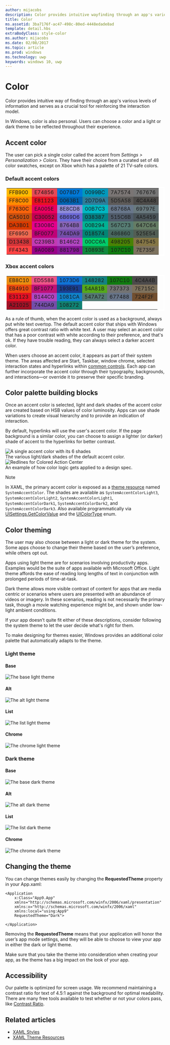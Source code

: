 ---author: mijacobsdescription: Color provides intuitive wayfinding through an app's various levels of information and serves as a crucial tool for reinforcing the interaction model.title: Colorms.assetid: 3ba7176f-ac47-498c-80ed-4448edade8adtemplate: detail.hbsextraBodyClass: style-colorms.author: mijacobsms.date: 02/08/2017ms.topic: articlems.prod: windowsms.technology: uwpkeywords: windows 10, uwp---# Color<link rel="stylesheet" href="https://az835927.vo.msecnd.net/sites/uwp/Resources/css/custom.css">Color provides intuitive way of finding through an app's various levels of information and serves as a crucial tool for reinforcing the interaction model.In Windows, color is also personal. Users can choose a color and a light or dark theme to be reflected throughout their experience.## Accent colorThe user can pick a single color called the accent from *Settings > Personalization > Colors*. They have their choice from a curated set of 48 color swatches, except on Xbox which has a palette of 21 TV-safe colors.### Default accent colors<table class="uwpd-color-table" style="border: solid 4px white;">        <tr >            <td class="uwpd-color-table" style="background-color: #FFB900">FFB900</td>            <td class="uwpd-color-table" style=" background-color: #E74856">E74856</td>            <td class="uwpd-color-table" style=" background-color: #0078D7">0078D7</td>            <td class="uwpd-color-table" style=" background-color: #0099BC">0099BC</td>            <td class="uwpd-color-table" style=" background-color: #7A7574">7A7574</td>            <td class="uwpd-color-table" style=" background-color: #767676">767676</td>        </tr>        <tr >            <td class="uwpd-color-table" style=" background-color: #FF8C00">FF8C00</td>            <td class="uwpd-color-table" style=" background-color: #E81123">E81123</td>            <td class="uwpd-color-table" style=" background-color: #0063B1">0063B1</td>            <td class="uwpd-color-table" style=" background-color: #2D7D9A">2D7D9A</td>            <td class="uwpd-color-table" style=" background-color: #5D5A58">5D5A58</td>            <td class="uwpd-color-table" style=" background-color: #4C4A48" >4C4A48</td>        </tr>        <tr >            <td class="uwpd-color-table" style=" background-color: #F7630C" >F7630C</td>            <td class="uwpd-color-table" style=" background-color: #EA005E" >EA005E</td>            <td class="uwpd-color-table" style=" background-color: #8E8CD8" >8E8CD8</td>            <td class="uwpd-color-table" style=" background-color: #00B7C3" >00B7C3</td>            <td class="uwpd-color-table" style=" background-color: #68768A" >68768A</td>            <td class="uwpd-color-table" style=" background-color: #69797E" >69797E</td>        </tr>        <tr >            <td class="uwpd-color-table" style=" background-color: #CA5010" >CA5010</td>            <td class="uwpd-color-table" style=" background-color: #C30052" >C30052</td>            <td class="uwpd-color-table" style=" background-color: #6B69D6" >6B69D6</td>            <td class="uwpd-color-table" style=" background-color: #038387" >038387</td>            <td class="uwpd-color-table" style=" background-color: #515C6B" >515C6B</td>            <td class="uwpd-color-table" style=" background-color: #4A5459" >4A5459</td>        </tr>        <tr >            <td class="uwpd-color-table" style=" background-color: #DA3B01" >DA3B01</td>            <td class="uwpd-color-table" style=" background-color: #E3008C" >E3008C</td>            <td class="uwpd-color-table" style=" background-color: #8764B8" >8764B8</td>            <td class="uwpd-color-table" style=" background-color: #00B294" >00B294</td>            <td class="uwpd-color-table" style=" background-color: #567C73" >567C73</td>            <td class="uwpd-color-table" style=" background-color: #647C64" >647C64</td>        </tr>        <tr >            <td class="uwpd-color-table" style=" background-color: #EF6950" >EF6950</td>            <td class="uwpd-color-table" style=" background-color: #BF0077" >BF0077</td>            <td class="uwpd-color-table" style=" background-color: #744DA9" >744DA9</td>            <td class="uwpd-color-table" style=" background-color: #018574" >018574</td>            <td class="uwpd-color-table" style=" background-color: #486860" >486860</td>            <td class="uwpd-color-table" style=" background-color: #525E54" >525E54</td>        </tr>        <tr >            <td class="uwpd-color-table" style=" background-color: #D13438" >D13438</td>            <td class="uwpd-color-table" style=" background-color: #C239B3" >C239B3</td>            <td class="uwpd-color-table" style=" background-color: #B146C2" >B146C2</td>            <td class="uwpd-color-table" style=" background-color: #00CC6A" >00CC6A</td>            <td class="uwpd-color-table" style=" background-color: #498205" >498205</td>            <td class="uwpd-color-table" style=" background-color: #847545" >847545</td>        </tr>        <tr >            <td class="uwpd-color-table" style=" background-color: #FF4343" >FF4343</td>            <td class="uwpd-color-table" style=" background-color: #9A0089" >9A0089</td>            <td class="uwpd-color-table" style=" background-color: #881798" >881798</td>            <td class="uwpd-color-table" style=" background-color: #10893E" >10893E</td>            <td class="uwpd-color-table" style=" background-color: #107C10" >107C10</td>            <td class="uwpd-color-table" style=" background-color: #7E735F" >7E735F</td>        </tr></table>### Xbox accent colors  <table class="uwpd-color-table" style="border: solid 4px white;">      <tr >          <td class="uwpd-color-table" style="background-color: #EB8C10" >EB8C10</td>          <td class="uwpd-color-table" style="background-color: #ED5588" >ED5588</td>          <td class="uwpd-color-table" style="background-color: #1073D6" >1073D6</td>          <td class="uwpd-color-table" style="background-color: #148282" >148282</td>          <td class="uwpd-color-table" style="background-color: #107C10" >107C10</td>          <td class="uwpd-color-table" style="background-color: #4C4A4B" >4C4A4B</td>      </tr>      <tr >          <td class="uwpd-color-table" style="background-color: #EB4910" >EB4910</td>          <td class="uwpd-color-table" style="background-color: #BF1077" >BF1077</td>          <td class="uwpd-color-table" style="background-color: #193E91" >193E91</td>          <td class="uwpd-color-table" style="background-color: #54A81B" >54A81B</td>          <td class="uwpd-color-table" style="background-color: #737373" >737373</td>          <td class="uwpd-color-table" style="background-color: #7E715C" >7E715C</td>      </tr>      <tr >          <td class="uwpd-color-table" style="background-color: #E31123" >E31123</td>          <td class="uwpd-color-table" style="background-color: #B144C0" >B144C0</td>          <td class="uwpd-color-table" style="background-color: #1081CA" >1081CA</td>          <td class="uwpd-color-table" style="background-color: #547A72" >547A72</td>          <td class="uwpd-color-table" style="background-color: #677488" >677488</td>          <td class="uwpd-color-table" style="background-color: #724F2F" >724F2F</td>      </tr>      <tr >          <td class="uwpd-color-table" style="background-color: #A21025" >A21025</td>          <td class="uwpd-color-table" style="background-color: #744DA9" >744DA9</td>          <td class="uwpd-color-table" style="background-color: #108272" >108272</td>          <td class="uwpd-color-table"></td>          <td class="uwpd-color-table"></td>          <td class="uwpd-color-table"></td>      </tr>  </table><div class="microsoft-internal-note">As a rule of thumb, when the accent color is used as a background, always put white text overtop. The default accent color that ships with Windows offers great contrast ratio with white text. A user may select an accent color that has a poor contrast with white according to their preference, and that's ok. If they have trouble reading, they can always select a darker accent color.</div>When users choose an accent color, it appears as part of their system theme. The areas affected are Start, Taskbar, window chrome, selected interaction states and hyperlinks within [common controls](../controls-and-patterns/index.md). Each app can further incorporate the accent color through their typography, backgrounds, and interactions—or override it to preserve their specific branding.## Color palette building blocksOnce an accent color is selected, light and dark shades of the accent color are created based on HSB values of color luminosity. Apps can use shade variations to create visual hierarchy and to provide an indication of interaction.By default, hyperlinks will use the user's accent color. If the page background is a similar color, you can choose to assign a lighter (or darker) shade of accent to the hyperlinks for better contrast.<div class="uwpd-image-with-caption">	<img src="images/shades.png" alt="A single accent color with its 6 shades" />	<div>The various light/dark shades of the default accent color.</div></div><div class="uwpd-image-with-caption">	<img src="images/action_center_redline_zoom.png" alt="Redlines for Colored Action Center" />	<div>An example of how color logic gets applied to a design spec.</div></div>>[!NOTE]>In XAML, the primary accent color is exposed as a [theme resource](https://msdn.microsoft.com/library/windows/apps/Mt187274.aspx) named `SystemAccentColor`. The shades are available as `SystemAccentColorLight3`, `SystemAccentColorLight2`, `SystemAccentColorLight1`, `SystemAccentColorDark1`, `SystemAccentColorDark2`, and `SystemAccentColorDark3`. Also available programmatically via [UISettings.GetColorValue](https://msdn.microsoft.com/library/windows/apps/windows.ui.viewmanagement.uisettings.getcolorvalue.aspx) and the [UIColorType](https://msdn.microsoft.com/library/windows/apps/windows.ui.viewmanagement.uicolortype.aspx) enum.## Color themingThe user may also choose between a light or dark theme for the system. Some apps choose to change their theme based on the user’s preference, while others opt out.Apps using light theme are for scenarios involving productivity apps. Examples would be the suite of apps available with Microsoft Office. Light theme affords the ease of reading long lengths of text in conjunction with prolonged periods of time-at-task.Dark theme allows more visible contrast of content for apps that are media centric or scenarios where users are presented with an abundance of videos or imagery. In these scenarios, reading is not necessarily the primary task, though a movie watching experience might be, and shown under low-light ambient conditions.If your app doesn’t quite fit either of these descriptions, consider following the system theme to let the user decide what's right for them.To make designing for themes easier, Windows provides an additional color palette that automatically adapts to the theme.### Light theme#### Base![The base light theme](images/themes-light-base.png)#### Alt![The alt light theme](images/themes-light-alt.png)#### List![The list light theme](images/themes-light-list.png)#### Chrome![The chrome light theme](images/themes-light-chrome.png)### Dark theme#### Base![The base dark theme](images/themes-dark-base.png)#### Alt![The alt dark theme](images/themes-dark-alt.png)#### List![The list dark theme](images/themes-dark-list.png)#### Chrome![The chrome dark theme](images/themes-dark-chrome.png)## Changing the themeYou can change themes easily by changing the **RequestedTheme** property in your App.xaml:```XAML<Application    x:Class="App9.App"    xmlns="http://schemas.microsoft.com/winfx/2006/xaml/presentation"    xmlns:x="http://schemas.microsoft.com/winfx/2006/xaml"    xmlns:local="using:App9"    RequestedTheme="Dark"></Application>```Removing the **RequestedTheme** means that your application will honor the user’s app mode settings, and they will be able to choose to view your app in either the dark or light theme. Make sure that you take the theme into consideration when creating your app, as the theme has a big impact on the look of your app.## AccessibilityOur palette is optimized for screen usage. We recommend maintaining a contrast ratio for text of 4.5:1 against the background for optimal readability. There are many free tools available to test whether or not your colors pass, like [Contrast Ratio](http://leaverou.github.io/contrast-ratio/).## Related articles* [XAML Styles](https://msdn.microsoft.com/windows/uwp/controls-and-patterns/xaml-theme-resources)* [XAML Theme Resources](https://msdn.microsoft.com/windows/uwp/controls-and-patterns/xaml-theme-resources)
